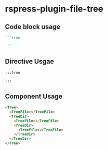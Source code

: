 # rspress-plugin-file-tree

## Code block usage

````markdown
```tree

```
````

## Directive Usgae

```markdown
:::tree

:::
```

## Component Usage

```markdown
<Tree>
  <TreeFile></TreeFile>
  <TreeDir>
    <TreeFile></TreeFile>
    <TreeDir>
      <TreeFile></TreeFile>
    </TreeDir>
  </TreeDir>
</Tree>
```